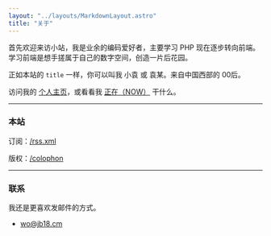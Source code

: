 ```yaml
---
layout: "../layouts/MarkdownLayout.astro"
title: "关于"
---
```


首先欢迎来访小站，我是业余的编码爱好者，主要学习 PHP 现在逐步转向前端。学习前端是想手搓属于自己的数字空间，创造一片后花园。

正如本站的 `title` 一样，你可以叫我 小袁 或 袁某。来自中国西部的 00后。

访问我的 [个人主页](https://wo.jb18.cm)，或看看我 [正在（NOW）](/now) 干什么。

---

### 本站

订阅：[/rss.xml](/rss.xml)

版权：[/colophon](/colophon)

---

### 联系

我还是更喜欢发邮件的方式。

- [wo@jb18.cm](mailto:wo@jb18.cm)
